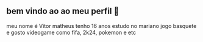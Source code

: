 ## bem vindo ao ao meu perfil  👋

meu nome é Vitor matheus
tenho 16 anos
estudo no mariano
jogo basquete
e gosto videogame como fifa, 2k24, pokemon e etc
